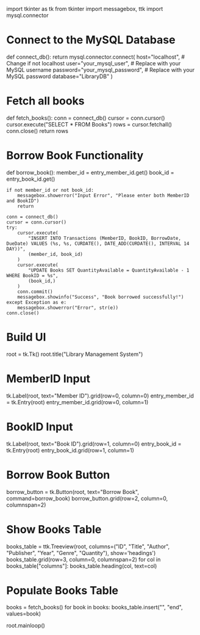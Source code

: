 import tkinter as tk
from tkinter import messagebox, ttk
import mysql.connector

# Connect to the MySQL Database
def connect_db():
    return mysql.connector.connect(
        host="localhost",  # Change if not localhost
        user="your_mysql_user",  # Replace with your MySQL username
        password="your_mysql_password",  # Replace with your MySQL password
        database="LibraryDB"
    )

# Fetch all books
def fetch_books():
    conn = connect_db()
    cursor = conn.cursor()
    cursor.execute("SELECT * FROM Books")
    rows = cursor.fetchall()
    conn.close()
    return rows

# Borrow Book Functionality
def borrow_book():
    member_id = entry_member_id.get()
    book_id = entry_book_id.get()
    
    if not member_id or not book_id:
        messagebox.showerror("Input Error", "Please enter both MemberID and BookID")
        return

    conn = connect_db()
    cursor = conn.cursor()
    try:
        cursor.execute(
            "INSERT INTO Transactions (MemberID, BookID, BorrowDate, DueDate) VALUES (%s, %s, CURDATE(), DATE_ADD(CURDATE(), INTERVAL 14 DAY))",
            (member_id, book_id)
        )
        cursor.execute(
            "UPDATE Books SET QuantityAvailable = QuantityAvailable - 1 WHERE BookID = %s",
            (book_id,)
        )
        conn.commit()
        messagebox.showinfo("Success", "Book borrowed successfully!")
    except Exception as e:
        messagebox.showerror("Error", str(e))
    conn.close()

# Build UI
root = tk.Tk()
root.title("Library Management System")

# MemberID Input
tk.Label(root, text="Member ID").grid(row=0, column=0)
entry_member_id = tk.Entry(root)
entry_member_id.grid(row=0, column=1)

# BookID Input
tk.Label(root, text="Book ID").grid(row=1, column=0)
entry_book_id = tk.Entry(root)
entry_book_id.grid(row=1, column=1)

# Borrow Book Button
borrow_button = tk.Button(root, text="Borrow Book", command=borrow_book)
borrow_button.grid(row=2, column=0, columnspan=2)

# Show Books Table
books_table = ttk.Treeview(root, columns=("ID", "Title", "Author", "Publisher", "Year", "Genre", "Quantity"), show='headings')
books_table.grid(row=3, column=0, columnspan=2)
for col in books_table["columns"]:
    books_table.heading(col, text=col)

# Populate Books Table
books = fetch_books()
for book in books:
    books_table.insert("", "end", values=book)

root.mainloop()

